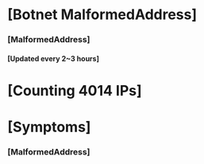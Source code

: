 # [Botnet MalformedAddress]
### [MalformedAddress]
#### [Updated every 2~3 hours]

# [Counting 4014 IPs]

# [Symptoms] 
###   [MalformedAddress]
